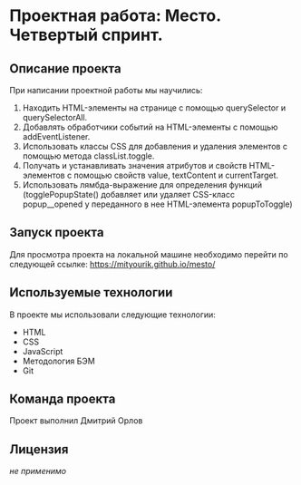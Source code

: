 # Проектная работа: Место. Четвертый спринт.

## Описание проекта

При написании проектной работы мы научились:
1. Находить HTML-элементы на странице с помощью querySelector и querySelectorAll.
2. Добавлять обработчики событий на HTML-элементы с помощью addEventListener.
3. Использовать классы CSS для добавления и удаления элементов с помощью метода classList.toggle.
4. Получать и устанавливать значения атрибутов и свойств HTML-элементов с помощью свойств value, textContent и currentTarget.
5. Использовать лямбда-выражение для определения функций (togglePopupState() добавляет или удаляет CSS-класс popup__opened у переданного в нее HTML-элемента popupToToggle)

## Запуск проекта

Для просмотра проекта на локальной машине необходимо перейти по следующей ссылке:
https://mityourik.github.io/mesto/

## Используемые технологии

В проекте мы использовали следующие технологии:

- HTML
- CSS
- JavaScript
- Методология БЭМ
- Git

## Команда проекта

Проект выполнил Дмитрий Орлов

## Лицензия

*не применимо*